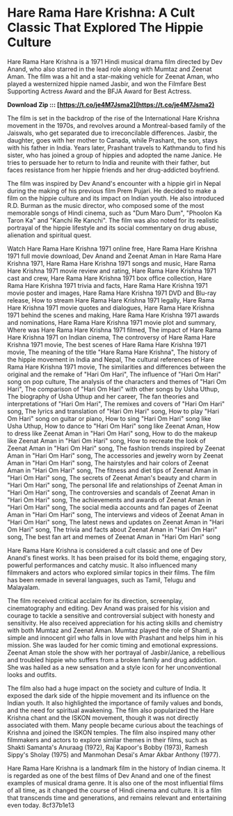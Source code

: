 # Hare Rama Hare Krishna: A Cult Classic That Explored The Hippie Culture
 
Hare Rama Hare Krishna is a 1971 Hindi musical drama film directed by Dev Anand, who also starred in the lead role along with Mumtaz and Zeenat Aman. The film was a hit and a star-making vehicle for Zeenat Aman, who played a westernized hippie named Jasbir, and won the Filmfare Best Supporting Actress Award and the BFJA Award for Best Actress.
 
**Download Zip ::: [https://t.co/je4M7Jsma2](https://t.co/je4M7Jsma2)**


 
The film is set in the backdrop of the rise of the International Hare Krishna movement in the 1970s, and revolves around a Montreal-based family of the Jaiswals, who get separated due to irreconcilable differences. Jasbir, the daughter, goes with her mother to Canada, while Prashant, the son, stays with his father in India. Years later, Prashant travels to Kathmandu to find his sister, who has joined a group of hippies and adopted the name Janice. He tries to persuade her to return to India and reunite with their father, but faces resistance from her hippie friends and her drug-addicted boyfriend.
 
The film was inspired by Dev Anand's encounter with a hippie girl in Nepal during the making of his previous film Prem Pujari. He decided to make a film on the hippie culture and its impact on Indian youth. He also introduced R.D. Burman as the music director, who composed some of the most memorable songs of Hindi cinema, such as "Dum Maro Dum", "Phoolon Ka Taron Ka" and "Kanchi Re Kanchi". The film was also noted for its realistic portrayal of the hippie lifestyle and its social commentary on drug abuse, alienation and spiritual quest.
 
Watch Hare Rama Hare Krishna 1971 online free,  Hare Rama Hare Krishna 1971 full movie download,  Dev Anand and Zeenat Aman in Hare Rama Hare Krishna 1971,  Hare Rama Hare Krishna 1971 songs and music,  Hare Rama Hare Krishna 1971 movie review and rating,  Hare Rama Hare Krishna 1971 cast and crew,  Hare Rama Hare Krishna 1971 box office collection,  Hare Rama Hare Krishna 1971 trivia and facts,  Hare Rama Hare Krishna 1971 movie poster and images,  Hare Rama Hare Krishna 1971 DVD and Blu-ray release,  How to stream Hare Rama Hare Krishna 1971 legally,  Hare Rama Hare Krishna 1971 movie quotes and dialogues,  Hare Rama Hare Krishna 1971 behind the scenes and making,  Hare Rama Hare Krishna 1971 awards and nominations,  Hare Rama Hare Krishna 1971 movie plot and summary,  Where was Hare Rama Hare Krishna 1971 filmed,  The impact of Hare Rama Hare Krishna 1971 on Indian cinema,  The controversy of Hare Rama Hare Krishna 1971 movie,  The best scenes of Hare Rama Hare Krishna 1971 movie,  The meaning of the title "Hare Rama Hare Krishna",  The history of the hippie movement in India and Nepal,  The cultural references of Hare Rama Hare Krishna 1971 movie,  The similarities and differences between the original and the remake of "Hari Om Hari",  The influence of "Hari Om Hari" song on pop culture,  The analysis of the characters and themes of "Hari Om Hari",  The comparison of "Hari Om Hari" with other songs by Usha Uthup,  The biography of Usha Uthup and her career,  The fan theories and interpretations of "Hari Om Hari",  The remixes and covers of "Hari Om Hari" song,  The lyrics and translation of "Hari Om Hari" song,  How to play "Hari Om Hari" song on guitar or piano,  How to sing "Hari Om Hari" song like Usha Uthup,  How to dance to "Hari Om Hari" song like Zeenat Aman,  How to dress like Zeenat Aman in "Hari Om Hari" song,  How to do the makeup like Zeenat Aman in "Hari Om Hari" song,  How to recreate the look of Zeenat Aman in "Hari Om Hari" song,  The fashion trends inspired by Zeenat Aman in "Hari Om Hari" song,  The accessories and jewelry worn by Zeenat Aman in "Hari Om Hari" song,  The hairstyles and hair colors of Zeenat Aman in "Hari Om Hari" song,  The fitness and diet tips of Zeenat Aman in "Hari Om Hari" song,  The secrets of Zeenat Aman's beauty and charm in "Hari Om Hari" song,  The personal life and relationships of Zeenat Aman in "Hari Om Hari" song,  The controversies and scandals of Zeenat Aman in "Hari Om Hari" song,  The achievements and awards of Zeenat Aman in "Hari Om Hari" song,  The social media accounts and fan pages of Zeenat Aman in "Hari Om Hari" song,  The interviews and videos of Zeenat Aman in "Hari Om Hari" song,  The latest news and updates on Zeenat Aman in "Hari Om Hari" song,  The trivia and facts about Zeenat Aman in "Hari Om Hari" song,  The best fan art and memes of Zeenat Aman in "Hari Om Hari" song
 
Hare Rama Hare Krishna is considered a cult classic and one of Dev Anand's finest works. It has been praised for its bold theme, engaging story, powerful performances and catchy music. It also influenced many filmmakers and actors who explored similar topics in their films. The film has been remade in several languages, such as Tamil, Telugu and Malayalam.
  
The film received critical acclaim for its direction, screenplay, cinematography and editing. Dev Anand was praised for his vision and courage to tackle a sensitive and controversial subject with honesty and sensitivity. He also received appreciation for his acting skills and chemistry with both Mumtaz and Zeenat Aman. Mumtaz played the role of Shanti, a simple and innocent girl who falls in love with Prashant and helps him in his mission. She was lauded for her comic timing and emotional expressions. Zeenat Aman stole the show with her portrayal of Jasbir/Janice, a rebellious and troubled hippie who suffers from a broken family and drug addiction. She was hailed as a new sensation and a style icon for her unconventional looks and outfits.
 
The film also had a huge impact on the society and culture of India. It exposed the dark side of the hippie movement and its influence on the Indian youth. It also highlighted the importance of family values and bonds, and the need for spiritual awakening. The film also popularized the Hare Krishna chant and the ISKON movement, though it was not directly associated with them. Many people became curious about the teachings of Krishna and joined the ISKON temples. The film also inspired many other filmmakers and actors to explore similar themes in their films, such as Shakti Samanta's Anuraag (1972), Raj Kapoor's Bobby (1973), Ramesh Sippy's Sholay (1975) and Manmohan Desai's Amar Akbar Anthony (1977).
 
Hare Rama Hare Krishna is a landmark film in the history of Indian cinema. It is regarded as one of the best films of Dev Anand and one of the finest examples of musical drama genre. It is also one of the most influential films of all time, as it changed the course of Hindi cinema and culture. It is a film that transcends time and generations, and remains relevant and entertaining even today.
 8cf37b1e13
 
